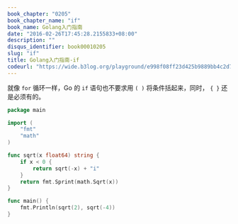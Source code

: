 ```yaml
---
book_chapter: "0205"
book_chapter_name: "if"
book_name: Golang入门指南
date: "2016-02-26T17:45:28.2155833+08:00"
description: ""
disqus_identifier: book00010205
slug: "if"
title: Golang入门指南-if
codeurl: "https://wide.b3log.org/playground/e998f08ff23d425b9889bb4c2d78e602.go"
---
```


就像 `for` 循环一样，Go 的 `if` 语句也不要求用 `( )` 将条件括起来，同时， `{ }` 还是必须有的。

```Go
package main

import (
	"fmt"
	"math"
)

func sqrt(x float64) string {
	if x < 0 {
		return sqrt(-x) + "i"
	}
	return fmt.Sprint(math.Sqrt(x))
}

func main() {
	fmt.Println(sqrt(2), sqrt(-4))
}

```

